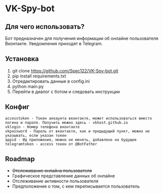 # VK-Spy-bot
## Для чего использовать?
  Бот предназначен для получения информации об онлайне пользователя Вконтакте.
  Уведомления приходят в Telegram.

## Установка
1. git clone https://github.com/Spec122/VK-Spy-bot.git
1. pip install requirements.txt
1. Отредактировать данные в config.ini
1. python main.py
1. Перейти в диалог с ботом и следовать инструкции


## Конфиг
```
accesstoken - Токен аккаунта вконтакте, может использоваться вместо логина и пароля. Получить можно здесь - vkhost.github.io
vklogin - Номер телефона вконтакте
vkpassword - Пароль от вконтакте, как и предыдущий пункт, можно не указывать, если указан токен
appid - Ид приложения, можно не менять, добавлено на будущее
telegramtoken - access токен от @BotFather
```

## Roadmap
* ~~Отслеживание онлайна пользователя~~
* Графическое представление данных об онлайне
* Отслеживание активности пользователя
* Предположение о том, с кем переписывается пользователь
 
